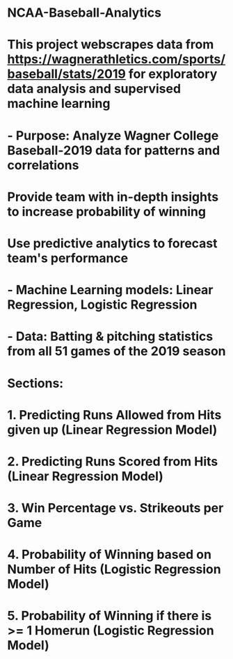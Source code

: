 # NCAA-Baseball-Analytics
# This project webscrapes data from https://wagnerathletics.com/sports/baseball/stats/2019 for exploratory data analysis and supervised machine learning

# - Purpose: Analyze Wagner College Baseball-2019 data for patterns and correlations
#            Provide team with in-depth insights to increase probability of winning
#            Use predictive analytics to forecast team's performance

# - Machine Learning models: Linear Regression, Logistic Regression

# - Data: Batting & pitching statistics from all 51 games of the 2019 season

# Sections:
# 1. Predicting Runs Allowed from Hits given up (Linear Regression Model)
# 2. Predicting Runs Scored from Hits (Linear Regression Model)
# 3. Win Percentage vs. Strikeouts per Game
# 4. Probability of Winning based on Number of Hits (Logistic Regression Model)
# 5. Probability of Winning if there is >= 1 Homerun (Logistic Regression Model)
